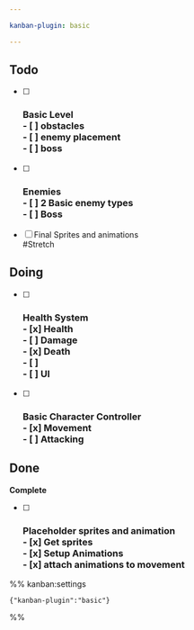 ```yaml
---

kanban-plugin: basic

---
```


## Todo

- [ ] ### Basic Level<br>- [ ] obstacles<br>- [ ] enemy placement<br>- [ ] boss
- [ ] ### Enemies<br>- [ ] 2 Basic enemy types<br>- [ ] Boss
- [ ] Final Sprites and animations<br>#Stretch


## Doing

- [ ] ### Health System<br>- [x] Health<br>- [ ] Damage<br>- [x] Death<br>	- [ ] <br>- [ ] UI
- [ ] ### Basic Character Controller<br>- [x]  Movement<br>- [ ]  Attacking


## Done

**Complete**
- [ ] ### Placeholder sprites and animation<br>- [x] Get sprites<br>- [x] Setup Animations<br>- [x] attach animations to movement




%% kanban:settings
```
{"kanban-plugin":"basic"}
```
%%